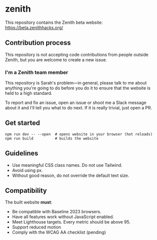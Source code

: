 # zenith

This repository contains the Zenith beta website: https://beta.zenithhacks.org/

## Contribution process

This repository is not accepting code contributions from people outside Zenith, but you are welcome to create a new issue.

### I'm a Zenith team member

This repository is Sarah's problem—in general, please talk to me about anything you're going to do before you do it to ensure that the website is held to a high standard.

To report and fix an issue, open an issue or shoot me a Slack message about it and I'll tell you what to do next. If it is really trivial, just open a PR.

## Get started

```
npm run dev -- --open  # opens website in your browser (hot reloads)
npm run build          # builds the website
```

## Guidelines

- Use meaningful CSS class names. Do not use Tailwind.
- Avoid using px.
- Without good reason, do not override the default text size.

## Compatibility

The built website **must**:

- Be compatible with Baseline 2023 browsers.
- Have all features work without JavaScript enabled.
- Meet Lighthouse targets. Every metric should be above 95.
- Support reduced motion
- Comply with the WCAG AA checklist (pending)
